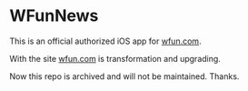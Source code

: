 # WFunNews
This is an official authorized iOS app for [wfun.com](http://bbs.wfun.com).

With the site [wfun.com](http://bbs.wfun.com) is transformation and upgrading. 

Now this repo is archived and will not be maintained. Thanks.


